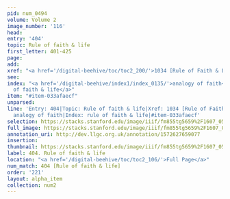 ```yaml
---
pid: num_0494
volume: Volume 2
image_number: '116'
head: 
entry: '404'
topic: Rule of faith & life
first_letter: 401-425
page: 
add: 
xref: "<a href='/digital-beehive/toc/toc2_200/'>1034 [Rule of Faith & Life]</a>"
see: 
index: "<a href='/digital-beehive/index1/index_0135/'>analogy of faith</a>|<a href='/digital-beehive/index4/index_3464/'>rule
  of faith & life</a>"
item: "#item-033afaecf"
unparsed: 
line: 'Entry: 404|Topic: Rule of faith & life|Xref: 1034 [Rule of Faith & Life]|Index:
  analogy of faith|Index: rule of faith & life|#item-033afaecf'
selection: https://stacks.stanford.edu/image/iiif/fm855tg5659%2F1607_0583/890,2295,2870,853/full/0/default.jpg
full_image: https://stacks.stanford.edu/image/iiif/fm855tg5659%2F1607_0583/full/full/0/default.jpg
annotation_uri: http://dev.llgc.org.uk/annotation/1572627659077
insertion: 
thumbnail: https://stacks.stanford.edu/image/iiif/fm855tg5659%2F1607_0583/890,2295,600,180/250,/0/default.jpg
label: 404. Rule of faith & life
location: "<a href='/digital-beehive/toc/toc2_106/'>Full Page</a>"
num_match: 404 [Rule of faith & life]
order: '221'
layout: alpha_item
collection: num2
---
```


